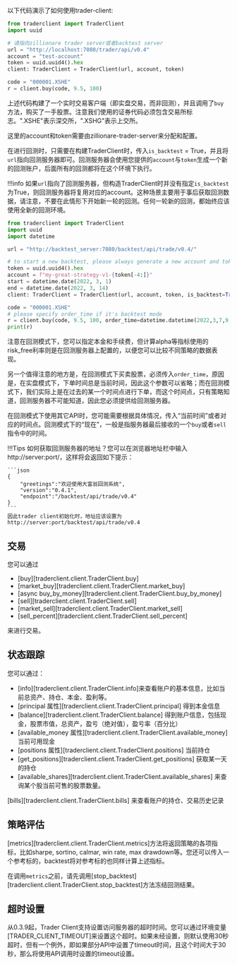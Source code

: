 以下代码演示了如何使用trader-client:

```python
from traderclient import TraderClient
import uuid

# 请指向zillionare trader server或者backtest server
url = "http://localhost:7080/trader/api/v0.4"
account = "test-account"
token = uuid.uuid4().hex
client: TraderClient = TraderClient(url, account, token)

code = "000001.XSHE"
r = client.buy(code, 9.5, 100)
```

上述代码构建了一个实时交易客户端（即实盘交易，而非回测），并且调用了`buy`方法，购买了一手股票。注意我们使用的证券代码必须包含交易所标志。".XSHE"表示深交所，".XSHG"表示上交所。

这里的account和token需要由zillionare-trader-server来分配和配置。

在进行回测时，只需要在构建TraderClient时，传入`is_backtest` = True，并且将`url`指向回测服务器即可。回测服务器会使用您提供的`account`与`token`生成一个新的回测账户，后面所有的回测都将在这个环境下执行。

!!!info
    如果`url`指向了回测服务器，但构造TraderClient时并没有指定`is_backtest`为True，则回测服务器将复用对应的account。这种场景主要用于事后获取回测数据，请注意，不要在此情形下开始新一轮的回测。任何一轮新的回测，都始终应该使用全新的回测环境。

```python
from traderclient import TraderClient
import uuid
import datetime

url = "http://backtest_server:7080/backtest/api/trade/v0.4/"

# to start a new backtest, please always generate a new account and token
token = uuid.uuid4().hex
account = f"my-great-strategy-v1-{token[-4:]}"
start = datetime.date(2022, 3, 1)
end = datetime.date(2022, 3, 14)
client: TraderClient = TraderClient(url, account, token, is_backtest=True, start = start, end=end)

code = "000001.XSHE"
# please specify order_time if it's backtest mode
r = client.buy(code, 9.5, 100, order_time=datetime.datetime(2022,3,7,9,31))
print(r)
```
注意在回测模式下，您可以指定本金和手续费，但计算alpha等指标使用的risk_free利率则是在回测服务器上配置的，以便您可以比较不同策略的数据表现。

另一个值得注意的地方是，在回测模式下买卖股票，必须传入`order_time`，原因是，在实盘模式下，下单时间总是当前时间，因此这个参数可以省略；而在回测模式下，我们实际上是在过去的某一个时间点进行下单，而这个时间点，只有策略知道，回测服务器不可能知道，因此您必须提供给回测服务器。

在回测模式下使用其它API时，您可能需要根据具体情况，传入“当前时间”或者对应的时间点。回测模式下的“现在”，一般是指服务器最后接收的一个`buy`或者`sell`指令中的时间。

!!!Tips
    如何获取回测服务器的地址？您可以在浏览器地址栏中输入http://server:port/，这样将会返回如下提示：

    ```json
    {
        "greetings":"欢迎使用大富翁回测系统",
        "version":"0.4.1",
        "endpoint":"/backtest/api/trade/v0.4"
    }
    ```
    因此trader client初始化时，地址应该设置为http://server:port/backtest/api/trade/v0.4

## 交易

您可以通过
* [buy][traderclient.client.TraderClient.buy]
* [market_buy][traderclient.client.TraderClient.market_buy]
* [async buy_by_money][traderclient.client.TraderClient.buy_by_money]
* [sell][traderclient.client.TraderClient.sell]
* [market_sell][traderclient.client.TraderClient.market_sell]
* [sell_percent][traderclient.client.TraderClient.sell_percent]

来进行交易。

## 状态跟踪

您可以通过：

* [info][traderclient.client.TraderClient.info]来查看账户的基本信息，比如当前总资产、持仓、本金、盈利等。
* [principal 属性][traderclient.client.TraderClient.principal] 得到本金信息
* [balance][traderclient.client.TraderClient.balance] 得到账户信息，包括现金，股票市值，总资产，盈亏（绝对值），盈亏率（百分比）
* [available_money 属性][traderclient.client.TraderClient.available_money] 当前可用现金
* [positions 属性][traderclient.client.TraderClient.positions] 当前持仓
* [get_positions][traderclient.client.TraderClient.get_positions] 获取某一天的持仓
* [available_shares][traderclient.client.TraderClient.available_shares] 来查询某个股当前可售的股票数量。

[bills][traderclient.client.TraderClient.bills] 来查看账户的持仓、交易历史记录
## 策略评估

[metrics][traderclient.client.TraderClient.metrics]方法将返回策略的各项指标，比如sharpe, sortino, calmar, win rate, max drawdown等。您还可以传入一个参考标的，backtest将对参考标的也同样计算上述指标。

在调用`metrics`之前，请先调用[stop_backtest][traderclient.client.TraderClient.stop_backtest]方法冻结回测结果。

## 超时设置
从0.3.9起，Trader Client支持设置访问服务器的超时时间。您可以通过环境变量[TRADER_CLIENT_TIMEOUT]来设置这个超时。如果未经设置，则默认使用30秒超时，但有一个例外，即如果部分API中设置了timeout时间，且这个时间大于30秒，那么将使用API调用时设置的timeout设置。
